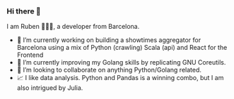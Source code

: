 ### Hi there 👋

I am Ruben 👨🏻‍💻, a developer from Barcelona. 

- 🔭 I’m currently working on building a showtimes aggregator for Barcelona using a mix of Python (crawling) Scala (api) and React for the Frontend
- 🌱 I’m currently improving my Golang skills by replicating GNU Coreutils.
- 👯 I’m looking to collaborate on anything Python/Golang related.
- 📈 I like data analysis. Python and Pandas is a winning combo, but I am also intrigued by Julia.


